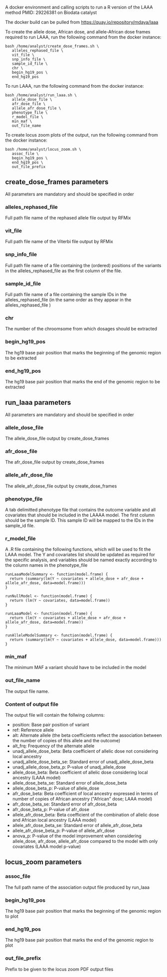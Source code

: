 A docker environment and calling scripts to run a R version of the LAAA method PMID: 29226381 on Biodata catalyst

The docker build can be pulled from https://quay.io/repository/mdaya/laaa

To create the allele dose, African dose, and allele-African dose frames required
to run LAAA, run the following command from the docker instance:

```
bash /home/analyst/create_dose_frames.sh \
   alleles_rephased_file \
   vit_file \
   snp_info_file \
   sample_id_file \
   chr \
   begin_hg19_pos \
   end_hg19_pos
```

To run LAAA, run the following command from the docker instance:

```
bash /home/analyst/run_laaa.sh \
   allele_dose_file \
   afr_dose_file \
   allele_afr_dose_file \
   phenotype_file \
   r_model_file \
   min_maf \
   out_file_name
```

To create locus zoom plots of the output, run the following command from the docker instance:

```
bash /home/analyst/locus_zoom.sh \
   assoc_file \
   begin_hg19_pos \
   end_hg19_pos \
   out_file_prefix
```

## create_dose_frames parameters

All parameters are mandatory and should be specified in order

### alleles\_rephased\_file

Full path file name of the rephased allele file output by RFMix

### vit\_file

Full path file name of the Viterbi file output by RFMix

### snp\_info\_file

Full path file name of a file containing the (ordered) positions of the variants in the
alleles\_rephased\_file as the first column of the file. 

### sample\_id\_file

Full path file name of a file containing the sample IDs in the alleles\_rephased\_file (in
the same order as they appear in the alleles\_rephased\_file ) 

### chr

The number of the chroomsome from which dosages should be extracted

### begin\_hg19\_pos

The hg19 base pair position that marks the beginning of the genomic region to be
extracted

### end\_hg19\_pos

The hg19 base pair position that marks the end of the genomic region to be
extracted

## run\_laaa parameters

All parameters are mandatory and should be specified in order

### allele\_dose\_file 

The allele\_dose\_file output by create\_dose\_frames

### afr\_dose\_file 

The afr\_dose\_file output by create\_dose\_frames

###  allele\_afr\_dose\_file 

The allele\_afr\_dose\_file output by create\_dose\_frames

### phenotype\_file

A tab delimitted phenotype file that contains the outcome variable and all
covariates that should be included in the LAAAA model. The first column should
be the sample ID. This sample ID will be mapped to the IDs in the sample\_id
file. 

### r\_model\_file

A .R file containing the following functions, which will be used to fit the LAAA
model. The Y and covariates list should be updated as required for the specific
analysis, and variables should be named exactly according to the column names in
the phenotype\_file

```
runLaaaModelSummary <- function(model.frame) {
  return (summary(lm(Y ~ covariates + allele_dose + afr_dose + allele_afr_dose, data=model.frame)))
}

runNullModel <- function(model.frame) {
  return (lm(Y ~ covariates, data=model.frame))
}

runLaaaModel <- function(model.frame) {
  return (lm(Y ~ covariates + allele_dose + afr_dose + allele_afr_dose, data=model.frame))
}

runAlleleModelSummary <- function(model.frame) {
  return (summary(lm(Y ~ covariates + allele_dose, data=model.frame)))
}
```

### min\_maf

The minimum MAF a variant should have to be included in the model

### out\_file\_name

The output file name.

### Content of output file

The output file will contain the follwing columns:

* position: Base pair position of variant
* ref: Reference allele
* alt: Alternate allele (the beta coefficients reflect the association between the number of copies of this allele and the outcome)
* alt\_frq: Frequency of the alternate allele
* unadj\_allele\_dose\_beta: Beta coefficient of allelic dose not considering local ancestry
* unadj\_allele\_dose\_beta\_se: Standard error of unadj\_allele\_dose\_beta
* unadj\_allele\_dose\_beta\_p: P-value of unadj\_allele\_dose
* allele\_dose\_beta: Beta coefficient of allelic dose considering local ancestry (LAAA model)
* allele\_dose\_beta\_se: Standard error of allele\_dose\_beta
* allele\_dose\_beta\_p: P-value of allele\_dose
* afr\_dose\_beta: Beta coefficient of local ancestry expressed in terms of number of copies of African ancestry ("African" dose; LAAA model)
* afr\_dose\_beta\_se: Standard error of afr\_dose\_beta
* afr\_dose\_beta\_p: P-value of afr\_dose
* allele\_afr\_dose\_beta: Beta coefficient of the combination of allelic dose and African local ancestry (LAAA model)
* allele\_afr\_dose\_beta\_se: Standard error of allele\_afr\_dose\_beta
* allele\_afr\_dose\_beta\_p: P-value of allele\_afr\_dose
* anova\_p: P-value of the model improvement when considering allele\_dose, afr\_dose, allele\_afr\_dose compared to the model with only covariates (LAAA model p-value)

## locus\_zoom parameters

### assoc\_file

The full path name of the association output file produced by run\_laaa

### begin\_hg19\_pos

The hg19 base pair position that marks the beginning of the genomic region to
plot

### end\_hg19\_pos

The hg19 base pair position that marks the end of the genomic region to plot

### out\_file\_prefix

Prefix to be given to the locus zoom PDF output files
